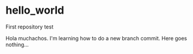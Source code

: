 # hello_world
First repository test

Hola muchachos. I'm learning how to do a new branch commit. Here goes nothing...
